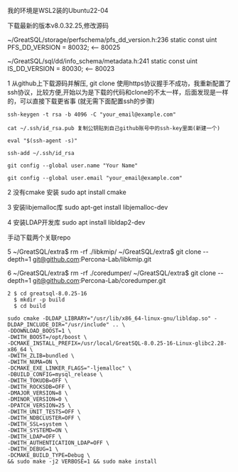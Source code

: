我的环境是WSL2装的Ubuntu22-04

下载最新的版本v8.0.32.25,修改源码

~/GreatSQL/storage/perfschema/pfs_dd_version.h:236  static const uint PFS_DD_VERSION = 80032;  <-- 80025

~/GreatSQL/sql/dd/info_schema/metadata.h:241        static const uint IS_DD_VERSION = 80030;   <-- 80023

1 从github上下载源码并解压, git clone 使用https协议握手不成功，我重新配置了ssh协议，比较方便,开始以为是下载的代码和clone的不太一样，后面发现是一样的，可以直接下载更省事 (就无需下面配置ssh的步骤)
    
    ssh-keygen -t rsa -b 4096 -C "your_email@example.com"
    
    cat ~/.ssh/id_rsa.pub 复制公钥贴到自己github账号中的ssh-key里面(新建一个)
    
    eval "$(ssh-agent -s)"

    ssh-add ~/.ssh/id_rsa

    git config --global user.name "Your Name"
    
    git config --global user.email "your_email@example.com"



2 没有cmake 安装 sudo apt install cmake

3 安装libjemalloc库 sudo apt-get install libjemalloc-dev

4 安装LDAP开发库 sudo apt install libldap2-dev

手动下载两个关联repo

5 ~/GreatSQL/extra$ rm -rf ./libkmip/
  ~/GreatSQL/extra$ git clone --depth=1 git@github.com:Percona-Lab/libkmip.git
  
6 ~/GreatSQL/extra$ rm -rf ./coredumper/
  ~/GreatSQL/extra$ git clone --depth=1 git@github.com:Percona-Lab/coredumper.git
  
```
2 $ cd greatsql-8.0.25-16
  $ mkdir -p build
  $ cd build

sudo cmake -DLDAP_LIBRARY="/usr/lib/x86_64-linux-gnu/libldap.so" -DLDAP_INCLUDE_DIR="/usr/include" .. \
-DDOWNLOAD_BOOST=1 \
-DWITH_BOOST=/opt/boost \
-DCMAKE_INSTALL_PREFIX=/usr/local/GreatSQL-8.0.25-16-Linux-glibc2.28-x86_64 \
-DWITH_ZLIB=bundled \
-DWITH_NUMA=ON \
-DCMAKE_EXE_LINKER_FLAGS="-ljemalloc" \
-DBUILD_CONFIG=mysql_release \
-DWITH_TOKUDB=OFF \
-DWITH_ROCKSDB=OFF \
-DMAJOR_VERSION=8 \
-DMINOR_VERSION=0 \
-DPATCH_VERSION=25 \
-DWITH_UNIT_TESTS=OFF \
-DWITH_NDBCLUSTER=OFF \
-DWITH_SSL=system \
-DWITH_SYSTEMD=ON \
-DWITH_LDAP=OFF \
-DWITH_AUTHENTICATION_LDAP=OFF \
-DWITH_DEBUG=1 \
-DCMAKE_BUILD_TYPE=Debug \
&& sudo make -j2 VERBOSE=1 && sudo make install

```
